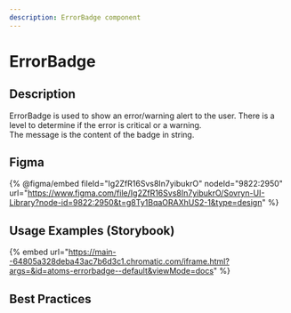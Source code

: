```yaml
---
description: ErrorBadge component
---
```


# ErrorBadge

## Description

ErrorBadge is used to show an error/warning alert to the user. There is a level to determine if the error is critical or a warning.\
The message is the content of the badge in string.

## Figma

{% @figma/embed fileId="Ig2ZfR16Svs8In7yibukrO" nodeId="9822:2950" url="https://www.figma.com/file/Ig2ZfR16Svs8In7yibukrO/Sovryn-UI-Library?node-id=9822:2950&t=g8Ty1BqaORAXhUS2-1&type=design" %}

## Usage Examples (Storybook)

{% embed url="https://main--64805a328deba43ac7b6d3c1.chromatic.com/iframe.html?args=&id=atoms-errorbadge--default&viewMode=docs" %}

## Best Practices
